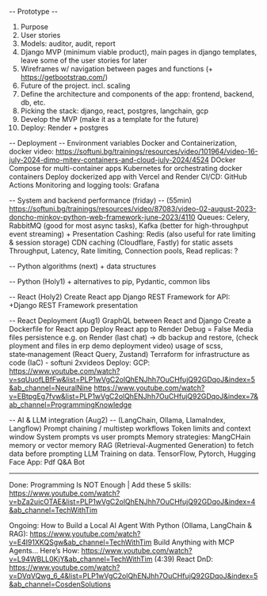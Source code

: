 -- Prototype --
1. Purpose
2. User stories
3. Models: auditor, audit, report
4. Django MVP (minimum viable product), main pages in django templates, leave some of the user stories for later
5. Wireframes w/ navigation between pages and functions (+ https://getbootstrap.com/)
6. Future of the project. incl. scaling
7. Define the architecture and components of the app: frontend, backend, db, etc.
8. Picking the stack: django, react, postgres, langchain, gcp
9. Develop the MVP (make it as a template for the future)
10. Deploy: Render + postgres


-- Deployment --
Environment variables
Docker and Containerization, docker video: https://softuni.bg/trainings/resources/video/101964/video-16-july-2024-dimo-mitev-containers-and-cloud-july-2024/4524
DOcker Compose for multi-container apps
Kubernetes for orchestrating docker containers
Deploy dockerized app with Vercel and Render
CI/CD: GitHub Actions
Monitoring and logging tools: Grafana


-- System and backend performance (friday) --
(55min) https://softuni.bg/trainings/resources/video/87083/video-02-august-2023-doncho-minkov-python-web-framework-june-2023/4110
Queues: Celery, RabbitMQ (good for most async tasks), Kafka (better for high-throughput event streaming) + Presentation
Cashing: Redis (also useful for rate limiting & session storage)
CDN caching (Cloudflare, Fastly) for static assets
Throughput, Latency, Rate limiting, Connection pools, Read replicas: ?


-- Python algorithms (next) + data structures


-- Python (Holy1) + alternatives to pip, Pydantic, common libs


-- React (Holy2)
Create React app
Django REST Framework for API: +Django REST Framework presentation


-- React Deployment (Aug1)
GraphQL between React and Django
Create a Dockerfile for React app
Deploy React app to Render
Debug = False
Media files persistence e.g. on Render (last chat) -> db backup and restore, (check ployment and files in erp demo deployment video)
usage of scss, state‑management (React Query, Zustand)
Terraform for infrastructure as code (IaC) - softuni 2xvideos
Deploy: GCP: 
https://www.youtube.com/watch?v=sqUuofLBfFw&list=PLP1wVgC2olQhENJhh7OuCHfujQ92GDqoJ&index=5&ab_channel=NeuralNine
https://www.youtube.com/watch?v=EBtpgEg7fvw&list=PLP1wVgC2olQhENJhh7OuCHfujQ92GDqoJ&index=7&ab_channel=ProgrammingKnowledge


-- AI & LLM integration (Aug2) --  (LangChain, Ollama, LlamaIndex, Langflow)
Prompt chaining / multistep workflows
Token limits and context window
System prompts vs user prompts
Memory strategies: MangCHain memory or vector memory
RAG (Retrieval-Augmented Generation) to fetch data before prompting
LLM Training on data. TensorFlow, Pytorch, Hugging Face
App: Pdf Q&A Bot


-------------------------------------------------------------------------
Done:
Programming Is NOT Enough | Add these 5 skills: https://www.youtube.com/watch?v=bZa2uicOTAE&list=PLP1wVgC2olQhENJhh7OuCHfujQ92GDqoJ&index=4&ab_channel=TechWithTim

Ongoing:
How to Build a Local AI Agent With Python (Ollama, LangChain & RAG): https://www.youtube.com/watch?v=E4l91XKQSgw&ab_channel=TechWithTim
Build Anything with MCP Agents… Here’s How: https://www.youtube.com/watch?v=L94WBLL0KjY&ab_channel=TechWithTim (4:39)
React DnD: https://www.youtube.com/watch?v=DVqVQwg_6_4&list=PLP1wVgC2olQhENJhh7OuCHfujQ92GDqoJ&index=5&ab_channel=CosdenSolutions


